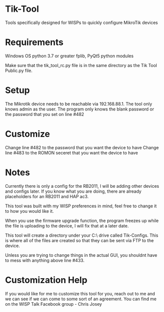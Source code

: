 # Tik-Tool
Tools specifically designed for WISPs to quickly configure MikroTik devices

# Requirements
Windows OS
python 3.7 or greater
fplib, PyQt5 python modules

Make sure that the tik_tool_rc.py file is in the same directory as the Tik Tool Public.py file.

# Setup
The Mikrotik device needs to be reachable via 192.168.88.1.
The tool only knows admin as the user.
The program only knows the blank password or the password that you set on line #482

# Customize
Change line #482 to the password that you want the device to have
Change line #483 to the ROMON seceret that you want the device to have

# Notes
Currently there is only a config for the RB2011, I will be adding other devices and configs later. If you know what you are doing, there are already placeholders for an RB2011 and HAP ac3.

This tool was built with my WISP preferences in mind, feel free to change it to how you would like it.

When you use the firmware upgrade function, the program freezes up while the file is uploading to the device, I will fix that at a later date.

This tool will create a directory under your C:\ drive called Tik-Configs. This is where all of the files are created so that they can be sent via FTP to the device.

Unless you are trying to change things in the actual GUI, you shouldnt have to mess with anything above line #433.

# Customization Help
If you would like for me to customize this tool for you, reach out to me and we can see if we can come to some sort of an agreement. You can find me on the WISP Talk Facebook group - Chris Josey
